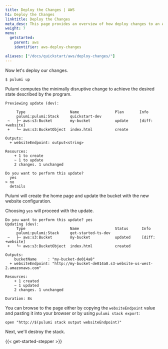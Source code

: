 ```yaml
---
title: Deploy the Changes | AWS
h1: Deploy the Changes
linktitle: Deploy the Changes
meta_desc: This page provides an overview of how deploy changes to an AWS project.
weight: 7
menu:
  getstarted:
    parent: aws
    identifier: aws-deploy-changes

aliases: ["/docs/quickstart/aws/deploy-changes/"]
---
```


Now let's deploy our changes.

```bash
$ pulumi up
```

Pulumi computes the minimally disruptive change to achieve the desired state described by the program.

```
Previewing update (dev):

     Type                    Name                Plan       Info
     pulumi:pulumi:Stack     quickstart-dev
 ~   ├─ aws:s3:Bucket        my-bucket           update     [diff: +website]
 +   └─ aws:s3:BucketObject  index.html          create

Outputs:
  + websiteEndpoint: output<string>

Resources:
    + 1 to create
    ~ 1 to update
    2 changes. 1 unchanged

Do you want to perform this update?
  yes
> no
  details
```

Pulumi will create the home page and update the bucket with the new website configuration.

Choosing `yes` will proceed with the update.

```
Do you want to perform this update? yes
Updating (dev):
     Type                    Name                Status      Info
     pulumi:pulumi:Stack     get-started-ts-dev
 ~   ├─ aws:s3:Bucket        my-bucket           updated     [diff: +website]
 +   └─ aws:s3:BucketObject  index.html          created

Outputs:
    bucketName     : "my-bucket-de014a8"
  + websiteEndpoint: "http://my-bucket-de014a8.s3-website-us-west-2.amazonaws.com"

Resources:
    + 1 created
    ~ 1 updated
    2 changes. 1 unchanged

Duration: 8s
```

You can browse to the page either by copying the `websiteEndpoint` value and pasting it into your browser or by using `pulumi stack export`:

```
open "http://$(pulumi stack output websiteEndpoint)"
```

Next, we'll destroy the stack.

{{< get-started-stepper >}}
